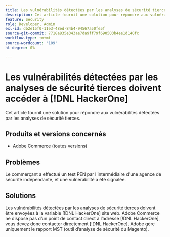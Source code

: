 ```yaml
---
title: Les vulnérabilités détectées par les analyses de sécurité tierces doivent accéder à [!DNL HackerOne]
description: Cet article fournit une solution pour répondre aux vulnérabilités détectées par les analyses de sécurité tierces.
feature: Security
role: Developer, Admin
exl-id: db2e15f0-11e3-48ed-84b4-94567a50fe5f
source-git-commit: 7718a835e343ae7da9ff79f690503b4ee1d140fc
workflow-type: tm+mt
source-wordcount: '109'
ht-degree: 0%

---
```


# Les vulnérabilités détectées par les analyses de sécurité tierces doivent accéder à [!DNL HackerOne]

Cet article fournit une solution pour répondre aux vulnérabilités détectées par les analyses de sécurité tierces.

## Produits et versions concernés

* Adobe Commerce (toutes versions)

## Problèmes

Le commerçant a effectué un test PEN par l&#39;intermédiaire d&#39;une agence de sécurité indépendante, et une vulnérabilité a été signalée.

## Solutions

Les vulnérabilités détectées par les analyses de sécurité tierces doivent être envoyées à la variable [!DNL HackerOne] site web. Adobe Commerce ne dispose pas d’un point de contact direct à l’adresse [!DNL HackerOne], vous devez donc contacter directement [!DNL HackerOne]. Adobe gère uniquement le rapport MST (outil d’analyse de sécurité du Magento).
